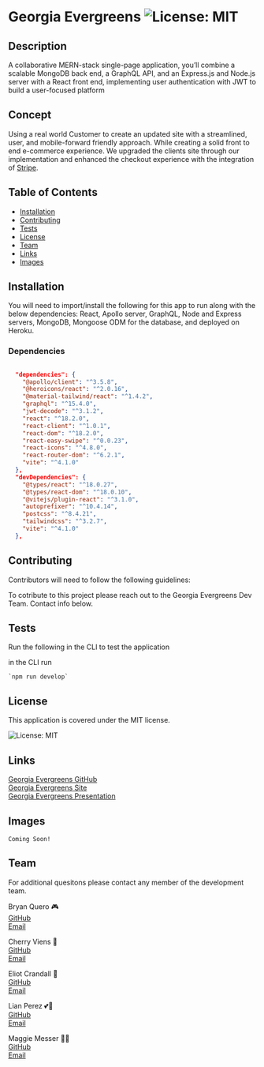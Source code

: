 # Georgia Evergreens  ![License: MIT](https://img.shields.io/badge/License-MIT-yellow.svg)

  ## Description

  A collaborative MERN-stack single-page application, you’ll combine a scalable MongoDB back end, a GraphQL API, and an Express.js and Node.js server with a React front end, implementing user authentication with JWT to build a user-focused platform

  ## Concept

  Using a real world Customer to create an updated site with a streamlined, user, and mobile-forward friendly approach. While creating a solid front to end e-commerce experience. We upgraded the clients site through our implementation and enhanced the checkout experience with the integration of [Stripe](https://stripe.com/).

  
  ## Table of Contents
  
  - [Installation](#installation)
  - [Contributing](#contributing)
  - [Tests](#tests)
  - [License](#license)
  - [Team](#team)
  - [Links](#links)
  - [Images](#images)
  
  ## Installation

  You will need to import/install the following for this app to run along with the below dependencies:
  React, Apollo server, GraphQL, Node and Express servers, MongoDB, Mongoose ODM for the database, and deployed on Heroku.
  
  ### Dependencies
```json

  "dependencies": {
    "@apollo/client": "^3.5.8",
    "@heroicons/react": "^2.0.16",
    "@material-tailwind/react": "^1.4.2",
    "graphql": "^15.4.0",
    "jwt-decode": "^3.1.2",
    "react": "^18.2.0",
    "react-client": "^1.0.1",
    "react-dom": "^18.2.0",
    "react-easy-swipe": "^0.0.23",
    "react-icons": "^4.8.0",
    "react-router-dom": "^6.2.1",
    "vite": "^4.1.0"
  },
  "devDependencies": {
    "@types/react": "^18.0.27",
    "@types/react-dom": "^18.0.10",
    "@vitejs/plugin-react": "^3.1.0",
    "autoprefixer": "^10.4.14",
    "postcss": "^8.4.21",
    "tailwindcss": "^3.2.7",
    "vite": "^4.1.0"
  },
  ```

  ## Contributing

  Contributors will need to follow the following guidelines: 

   To cotribute to this project please reach out to the Georgia Evergreens Dev Team. Contact info below.

  ## Tests

   Run the following in the CLI to test the application
   
   in the CLI run
   
    `npm run develop`

   ## License

  This application is covered under the MIT license.  
  
   ![License: MIT](https://img.shields.io/badge/License-MIT-yellow.svg)

   ## Links

   [Georgia Evergreens GitHub](https://github.com/magmesser/georgia-evergreens)  
   [Georgia Evergreens Site]()  
   [Georgia Evergreens Presentation](https://www.canva.com/design/DAFd-ZusWGM/OdWZNNmesvYQDNnJA5wSAA/view?utm_content=DAFd-ZusWGM&utm_campaign=designshare&utm_medium=link2&utm_source=sharebutton)

   ## Images

   `Coming Soon!`


   ## Team

   For additional quesitons please contact any member of the development team.

   Bryan Quero 🎮  
   [GitHub](https://github.com/Bryan3D)  
   [Email](mailto:bryanq2008@live.com?subject=[GitHub]%20Georgia%20Evergreens%20Question)

   Cherry Viens 🍒  
   [GitHub](https://github.com/CherryElla)  
   [Email](mailto:Cherieella@icloud.com?subject=[GitHub]%20Georgia%20Evergreens%20Question)

   Eliot Crandall 🍎  
   [GitHub](https://github.com/ejc10d)  
   [Email](mailto:eliotjay313@gmail.com?subject=[GitHub]%20Georgia%20Evergreens%20Question)

   Lian Perez 💕🍪  
   [GitHub](https://github.com/laps22)  
   [Email](mailto:lianaurora@gmail.com?subject=[GitHub]%20Georgia%20Evergreens%20Question)

   Maggie Messer 🧝‍♀️  
   [GitHub](https://github.com/magmesser)  
   [Email](mailto:magmesser@gmail.com?subject=[GitHub]%20Georgia%20Evergreens%20Question)
   